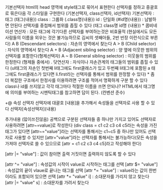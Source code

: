 기본선택자
html의 head 영역에 style태그로 묶어서 표현한다
선택자를 정하고 중괄호로 묶은다음 각 스타일을 구현한다 (기본선택자, class선택자, id선택자)
    기본선택자 : 태그 (태그{내용})
    class : 그룹화 (.class명{내용})
    id : 단일화 (#id명{내용}) : 남발하면 안된다
선택자를 중첩해서 범위를 좁힐 수 있다 (태그 class명 id명 {내용})
    * 콤비네이션 연산자 : 모든 태그에 각기다른 선택자를 부여하는것은 비효율적 (현실에서도 모든 사람들의 이름을 외우는 것은 불가능하므로 김씨의 셋째아들, 2반 반장 이런식으로 부른다)
    A B (Descendant selectors) : 자손의 영역에서 찾는다
    A > B (Child selector) : 자식의 영역에서 찾는다
    A + B (Adjacent sibling selector) : 양 옆에 이웃한 범위의 선택자를 포함한다(형제선택자)
    A ~ B (General sibling selector) : 이웃들의 범위를 한정한다 (형제들 중에서)
    . 닷연산자 : 자식이나 자손관계의 태그들의 범위를 좁힐 수 있다
    (ul태그의 자손인 첫번째 li태그에도 first클래스가 있고 두번째 li태그에 포함된 a 태그에도 first클래스가 있다면
    li.first라는 선택자를 통해서 범위를 한정할 수 있다)
    * 좀 더 복잡한 구조에서 한정사를 이용하려면 구조를 적어서 명확하게 구분 할 수 있다
class나 id를 쓰지않고 각각 태그마다 적절한 이름을 쓰면 안되나?
    HTML에서 태그명에 의미를 부여하는 시멘틱태그를 참고하면 답이 된다. (컨벤션 준수)

+@ 속성 선택자
선택자에 대괄호 [내용]을 추가해서 속성들을 선택자로 사용 할 수 있다
선택자[속성선택자]{내용}

추가내용 (많이쓰진않음)
공백으로 구분된 선택자들 중 하나만 가지고 있어도 선택자로 사용하려면 [attr~=value]로 작성한다
(div class = c1 c2 c3 c4 c5라는 속성을 가진 태그가 있다면
[attr~="value"]라는 선택자를 통해서는 c1~c5 중 하나만 있어도 선택자로 사용할 수 있지만
[attr="value"]라는 선택자를 통해서는 불가능하다(모든 속성을 가져야 선택자로 쓸 수 있으므로 [attr = c1 c2 c3 c4 c5]라고 작성해야 한다)

[attr |= "value"] : 값이 참이면 출력 거짓이면 출력하지 않도록 할 수 있다

[attr ^= "value"] : 속성값의 시작이 value로 시작하는 태그를 선택
[attr $= "value"] : 속성값의 끝이 vlaue로 끝나는 태그를 선택
[attr *= "value"] : value라는 값이 한번이라도 포함되어 있으면 선택
[attr *= "value" i] : 소대문자를 가리지 않고 찾는다
[attr |= "value" s] : 소대문자를 가려서 찾는다


